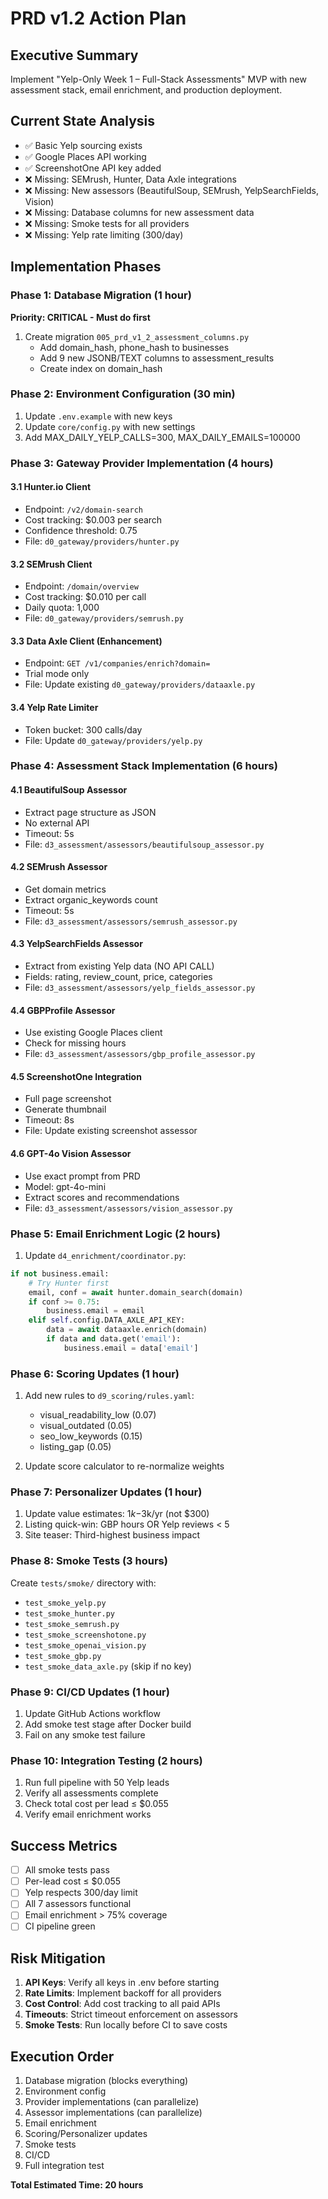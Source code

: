 # PRD v1.2 Action Plan

## Executive Summary
Implement "Yelp-Only Week 1 – Full-Stack Assessments" MVP with new assessment stack, email enrichment, and production deployment.

## Current State Analysis
- ✅ Basic Yelp sourcing exists
- ✅ Google Places API working
- ✅ ScreenshotOne API key added
- ❌ Missing: SEMrush, Hunter, Data Axle integrations
- ❌ Missing: New assessors (BeautifulSoup, SEMrush, YelpSearchFields, Vision)
- ❌ Missing: Database columns for new assessment data
- ❌ Missing: Smoke tests for all providers
- ❌ Missing: Yelp rate limiting (300/day)

## Implementation Phases

### Phase 1: Database Migration (1 hour)
**Priority: CRITICAL - Must do first**

1. Create migration `005_prd_v1_2_assessment_columns.py`
   - Add domain_hash, phone_hash to businesses
   - Add 9 new JSONB/TEXT columns to assessment_results
   - Create index on domain_hash

### Phase 2: Environment Configuration (30 min)
1. Update `.env.example` with new keys
2. Update `core/config.py` with new settings
3. Add MAX_DAILY_YELP_CALLS=300, MAX_DAILY_EMAILS=100000

### Phase 3: Gateway Provider Implementation (4 hours)

#### 3.1 Hunter.io Client
- Endpoint: `/v2/domain-search`
- Cost tracking: $0.003 per search
- Confidence threshold: 0.75
- File: `d0_gateway/providers/hunter.py`

#### 3.2 SEMrush Client  
- Endpoint: `/domain/overview`
- Cost tracking: $0.010 per call
- Daily quota: 1,000
- File: `d0_gateway/providers/semrush.py`

#### 3.3 Data Axle Client (Enhancement)
- Endpoint: `GET /v1/companies/enrich?domain=`
- Trial mode only
- File: Update existing `d0_gateway/providers/dataaxle.py`

#### 3.4 Yelp Rate Limiter
- Token bucket: 300 calls/day
- File: Update `d0_gateway/providers/yelp.py`

### Phase 4: Assessment Stack Implementation (6 hours)

#### 4.1 BeautifulSoup Assessor
- Extract page structure as JSON
- No external API
- Timeout: 5s
- File: `d3_assessment/assessors/beautifulsoup_assessor.py`

#### 4.2 SEMrush Assessor
- Get domain metrics
- Extract organic_keywords count
- Timeout: 5s
- File: `d3_assessment/assessors/semrush_assessor.py`

#### 4.3 YelpSearchFields Assessor
- Extract from existing Yelp data (NO API CALL)
- Fields: rating, review_count, price, categories
- File: `d3_assessment/assessors/yelp_fields_assessor.py`

#### 4.4 GBPProfile Assessor
- Use existing Google Places client
- Check for missing hours
- File: `d3_assessment/assessors/gbp_profile_assessor.py`

#### 4.5 ScreenshotOne Integration
- Full page screenshot
- Generate thumbnail
- Timeout: 8s
- File: Update existing screenshot assessor

#### 4.6 GPT-4o Vision Assessor
- Use exact prompt from PRD
- Model: gpt-4o-mini
- Extract scores and recommendations
- File: `d3_assessment/assessors/vision_assessor.py`

### Phase 5: Email Enrichment Logic (2 hours)

1. Update `d4_enrichment/coordinator.py`:
```python
if not business.email:
    # Try Hunter first
    email, conf = await hunter.domain_search(domain)
    if conf >= 0.75: 
        business.email = email
    elif self.config.DATA_AXLE_API_KEY:
        data = await dataaxle.enrich(domain)
        if data and data.get('email'):
            business.email = data['email']
```

### Phase 6: Scoring Updates (1 hour)

1. Add new rules to `d9_scoring/rules.yaml`:
   - visual_readability_low (0.07)
   - visual_outdated (0.05)
   - seo_low_keywords (0.15)
   - listing_gap (0.05)

2. Update score calculator to re-normalize weights

### Phase 7: Personalizer Updates (1 hour)

1. Update value estimates: $1k-$3k/yr (not $300)
2. Listing quick-win: GBP hours OR Yelp reviews < 5
3. Site teaser: Third-highest business impact

### Phase 8: Smoke Tests (3 hours)

Create `tests/smoke/` directory with:
- `test_smoke_yelp.py`
- `test_smoke_hunter.py`
- `test_smoke_semrush.py`
- `test_smoke_screenshotone.py`
- `test_smoke_openai_vision.py`
- `test_smoke_gbp.py`
- `test_smoke_data_axle.py` (skip if no key)

### Phase 9: CI/CD Updates (1 hour)

1. Update GitHub Actions workflow
2. Add smoke test stage after Docker build
3. Fail on any smoke test failure

### Phase 10: Integration Testing (2 hours)

1. Run full pipeline with 50 Yelp leads
2. Verify all assessments complete
3. Check total cost per lead ≤ $0.055
4. Verify email enrichment works

## Success Metrics

- [ ] All smoke tests pass
- [ ] Per-lead cost ≤ $0.055
- [ ] Yelp respects 300/day limit
- [ ] All 7 assessors functional
- [ ] Email enrichment > 75% coverage
- [ ] CI pipeline green

## Risk Mitigation

1. **API Keys**: Verify all keys in .env before starting
2. **Rate Limits**: Implement backoff for all providers
3. **Cost Control**: Add cost tracking to all paid APIs
4. **Timeouts**: Strict timeout enforcement on assessors
5. **Smoke Tests**: Run locally before CI to save costs

## Execution Order

1. Database migration (blocks everything)
2. Environment config
3. Provider implementations (can parallelize)
4. Assessor implementations (can parallelize)
5. Email enrichment
6. Scoring/Personalizer updates
7. Smoke tests
8. CI/CD
9. Full integration test

**Total Estimated Time: 20 hours**